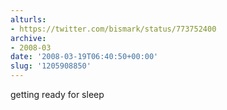 ```yaml
---
alturls:
- https://twitter.com/bismark/status/773752400
archive:
- 2008-03
date: '2008-03-19T06:40:50+00:00'
slug: '1205908850'
---
```


getting ready for sleep

